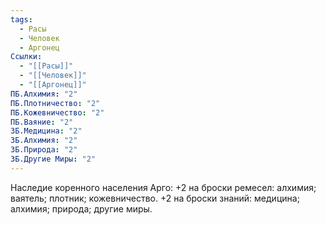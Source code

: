 ```yaml
---
tags:
  - Расы
  - Человек
  - Аргонец
Ссылки:
  - "[[Расы]]"
  - "[[Человек]]"
  - "[[Аргонец]]"
ПБ.Алхимия: "2"
ПБ.Плотничество: "2"
ПБ.Кожевничество: "2"
ПБ.Ваяние: "2"
ЗБ.Медицина: "2"
ЗБ.Алхимия: "2"
ЗБ.Природа: "2"
ЗБ.Другие Миры: "2"
---
```

Наследие коренного населения Арго:
+2 на броски ремесел: алхимия; ваятель; плотник; кожевничество.
+2 на броски знаний: медицина; алхимия; природа; другие миры.









